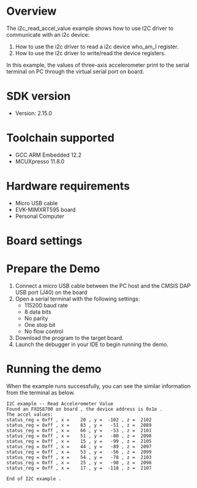 Overview
========
The i2c_read_accel_value example shows how to use I2C driver to communicate with an i2c device:

 1. How to use the i2c driver to read a i2c device who_am_I register.
 2. How to use the i2c driver to write/read the device registers.

In this example, the values of three-axis accelerometer print to the serial terminal on PC through
the virtual serial port on board.

SDK version
===========
- Version: 2.15.0

Toolchain supported
===================
- GCC ARM Embedded  12.2
- MCUXpresso  11.8.0

Hardware requirements
=====================
- Micro USB cable
- EVK-MIMXRT595 board
- Personal Computer

Board settings
==============

Prepare the Demo
================
1.  Connect a micro USB cable between the PC host and the CMSIS DAP USB port (J40) on the board
2.  Open a serial terminal with the following settings:
    - 115200 baud rate
    - 8 data bits
    - No parity
    - One stop bit
    - No flow control
3.  Download the program to the target board.
4.  Launch the debugger in your IDE to begin running the demo.

Running the demo
================
When the example runs successfully, you can see the similar information from the terminal as below.

~~~~~~~~~~~~~~~~~~~~~~~~~~~~
I2C example -- Read Accelerometer Value
Found an FXOS8700 on board , the device address is 0x1e .
The accel values:
status_reg = 0xff , x =    20 , y =  -102 , z =  2102
status_reg = 0xff , x =    83 , y =   -51 , z =  2089
status_reg = 0xff , x =    66 , y =   -53 , z =  2101
status_reg = 0xff , x =    51 , y =   -80 , z =  2098
status_reg = 0xff , x =    15 , y =   -99 , z =  2105
status_reg = 0xff , x =    44 , y =   -89 , z =  2097
status_reg = 0xff , x =    53 , y =   -56 , z =  2099
status_reg = 0xff , x =    54 , y =   -78 , z =  2103
status_reg = 0xff , x =    25 , y =   -98 , z =  2098
status_reg = 0xff , x =    17 , y =  -118 , z =  2107

End of I2C example .
~~~~~~~~~~~~~~~~~~~~~~~~~~~~
